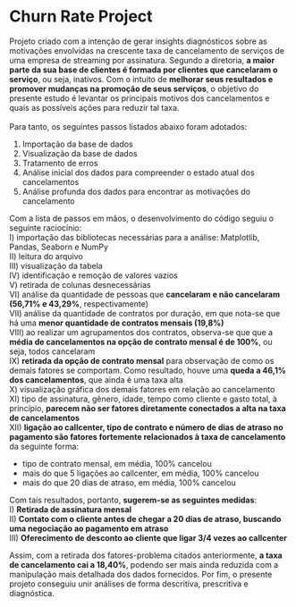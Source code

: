# Churn Rate Project
Projeto criado com a intenção de gerar insights diagnósticos sobre as motivações envolvidas na crescente taxa de cancelamento de serviços de uma empresa de streaming por assinatura. Segundo a diretoria, **a maior parte da sua base de clientes é formada por clientes que cancelaram o serviço**, ou seja, inativos. Com o intuito de **melhorar seus resultados e promover mudanças na promoção de seus serviços**, o objetivo do presente estudo é levantar os principais motivos dos cancelamentos e quais as possíveis ações para reduzir tal taxa.
<br/><br/>
Para tanto, os seguintes passos listados abaixo foram adotados:
1) Importação da base de dados
   <br/>
2) Visualização da base de dados
   <br/>
3) Tratamento de erros
   <br/>
5) Análise inicial dos dados para compreender o estado atual dos cancelamentos
   <br/>
6) Análise profunda dos dados para encontrar as motivações do cancelamento
   <br/>
  
Com a lista de passos em mãos, o desenvolvimento do código seguiu o seguinte raciocínio:
   <br/>
  I) importação das bibliotecas necessárias para a análise:  Matplotlib, Pandas, Seaborn e NumPy
   <br/>
 II) leitura do arquivo
<br/>
 III) visualização da tabela
<br/>
 IV) identificação e remoção de valores vazios
<br/>
 V) retirada de colunas desnecessárias
<br/>
 VI) análise da quantidade de pessoas que <b>cancelaram e não cancelaram (56,71% e 43,29%</b>, respectivamente)
<br/>
 VII) análise da quantidade de contratos por duração, em que nota-se que há uma <b>menor quantidade de contratos mensais (19,8%)</b>
<br/>
 VIII) ao realizar um agrupamentos dos contratos, observa-se que que a <b>média de cancelamentos na opção de contrato mensal é de 100%</b>, ou seja, todos cancelaram 
<br/>
 IX) <b>retirada da opção de contrato mensal</b> para observação de como os demais fatores se comportam. Como resultado, houve uma **queda a 46,1% dos cancelamentos**, que ainda é uma taxa alta
<br/>
 X) visualização gráfica dos demais fatores em relação ao cancelamento
<br/>
 XI) tipo de assinatura, gênero, idade, tempo como cliente e gasto total, à princípio, **parecem não ser fatores diretamente conectados a alta na taxa de cancelamentos**
<br/>
 XII) **ligação ao callcenter, tipo de contrato e número de dias de atraso no pagamento são fatores fortemente relacionados à taxa de cancelamento** da seguinte forma:
- tipo de contrato mensal, em média, 100% cancelou <br/>
- mais do que 5 ligações ao callcenter, em média, 100% cancelou<br/>
- mais do que 20 dias de atraso, em média, 100% cancelou<br/>

Com tais resultados, portanto, **sugerem-se as seguintes medidas**:<br/>
I) **Retirada de assinatura mensal**<br/>
II) **Contato com o cliente antes de chegar a 20 dias de atraso, buscando uma negociação ao pagamento em atraso**<br/>
III) **Oferecimento de desconto ao cliente que ligar 3/4 vezes ao callcenter**<br/>   

Assim, com a retirada dos fatores-problema citados anteriormente, **a taxa de cancelamento cai a 18,40%**, podendo ser mais ainda reduzida com a manipulação mais detalhada dos dados fornecidos. Por fim, o presente projeto conseguiu unir análises de forma descritiva, prescritiva e diagnóstica.

 
